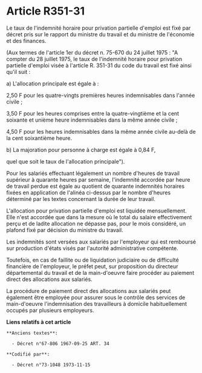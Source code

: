 # Article R351-31

Le taux de l'indemnité horaire pour privation partielle d'emploi est fixé par décret pris sur le rapport du ministre du
travail et du ministre de l'économie et des finances.

(Aux termes de l'article 1er du décret n. 75-670 du 24 juillet 1975 : "A compter du 28 juillet 1975, le taux de l'indemnité
horaire pour privation partielle d'emploi visée à l'article R. 351-31 du code du travail est fixé ainsi qu'il suit :

a) L'allocation principale est égale à :

2,50 F pour les quatre-vingts premières heures indemnisables dans l'année civile ;

3,50 F pour les heures comprises entre la quatre-vingtième et la cent soixante et unième heure indemnisables dans la même
année civile ;

4,50 F pour les heures indemnisables dans la même année civile au-delà de la cent soixantième heure.

b) La majoration pour personne à charge est égale à 0,84 F,

quel que soit le taux de l'allocation principale").

Pour les salariés effectuant légalement un nombre d'heures de travail supérieur à quarante heures par semaine, l'indemnité
accordée par heure de travail perdue est égale au quotient de quarante indemnités horaires fixées en application de l'alinéa
ci-dessus par le nombre d'heures déterminé par les textes concernant la durée de leur travail.

L'allocation pour privation partielle d'emploi est liquidée mensuellement. Elle n'est accordée que dans la mesure où le total
du salaire effectivement perçu et de ladite allocation ne dépasse pas, pour le mois considéré, un plafond fixé par décision
du ministre du travail.

Les indemnités sont versées aux salariés par l'employeur qui est remboursé sur production d'états visés par l'autorité
administrative compétente.

Toutefois, en cas de faillite ou de liquidation judiciaire ou de difficulté financière de l'employeur, le préfet peut, sur
proposition du directeur départemental du travail et de la main-d'oeuvre faire procéder au paiement direct des allocations
aux salariés.

La procédure de paiement direct des allocations aux salariés peut également être employée pour assurer sous le contrôle des
services de main-d'oeuvre l'indemnisation des travailleurs à domicile habituellement occupés par plusieurs employeurs.

**Liens relatifs à cet article**

	**Anciens textes**:

	  - Décret n°67-806 1967-09-25 ART. 34

	**Codifié par**:

	  - Décret n°73-1048 1973-11-15
